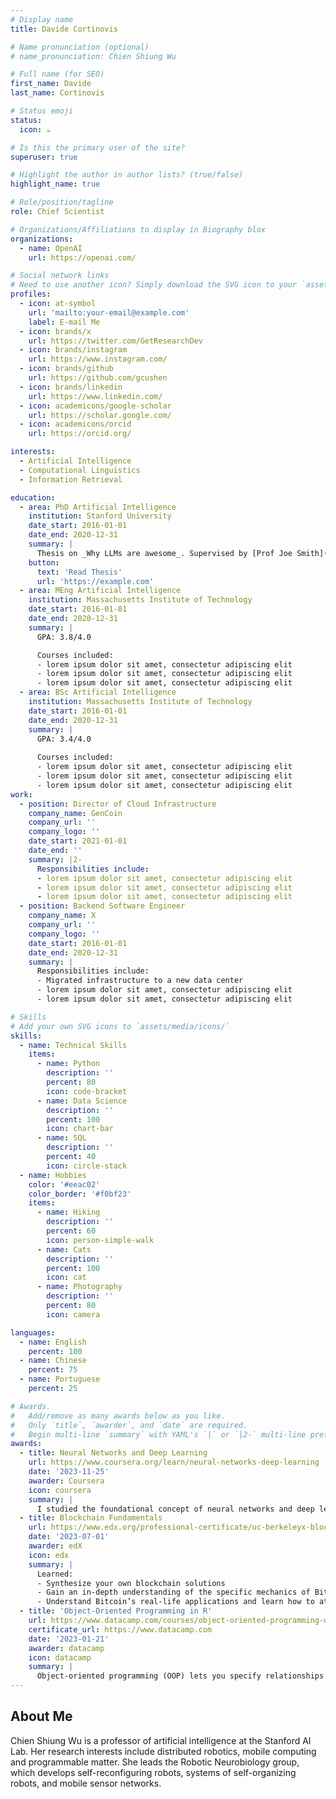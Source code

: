 ```yaml
---
# Display name
title: Davide Cortinovis

# Name pronunciation (optional)
# name_pronunciation: Chien Shiung Wu

# Full name (for SEO)
first_name: Davide
last_name: Cortinovis

# Status emoji
status:
  icon: ☕️

# Is this the primary user of the site?
superuser: true

# Highlight the author in author lists? (true/false)
highlight_name: true

# Role/position/tagline
role: Chief Scientist

# Organizations/Affiliations to display in Biography blox
organizations:
  - name: OpenAI
    url: https://openai.com/

# Social network links
# Need to use another icon? Simply download the SVG icon to your `assets/media/icons/` folder.
profiles:
  - icon: at-symbol
    url: 'mailto:your-email@example.com'
    label: E-mail Me
  - icon: brands/x
    url: https://twitter.com/GetResearchDev
  - icon: brands/instagram
    url: https://www.instagram.com/
  - icon: brands/github
    url: https://github.com/gcushen
  - icon: brands/linkedin
    url: https://www.linkedin.com/
  - icon: academicons/google-scholar
    url: https://scholar.google.com/
  - icon: academicons/orcid
    url: https://orcid.org/

interests:
  - Artificial Intelligence
  - Computational Linguistics
  - Information Retrieval

education:
  - area: PhD Artificial Intelligence
    institution: Stanford University
    date_start: 2016-01-01
    date_end: 2020-12-31
    summary: |
      Thesis on _Why LLMs are awesome_. Supervised by [Prof Joe Smith](https://example.com). Presented papers at 5 IEEE conferences with the contributions being published in 2 Springer journals.
    button:
      text: 'Read Thesis'
      url: 'https://example.com'
  - area: MEng Artificial Intelligence
    institution: Massachusetts Institute of Technology
    date_start: 2016-01-01
    date_end: 2020-12-31
    summary: |
      GPA: 3.8/4.0

      Courses included:
      - lorem ipsum dolor sit amet, consectetur adipiscing elit
      - lorem ipsum dolor sit amet, consectetur adipiscing elit
      - lorem ipsum dolor sit amet, consectetur adipiscing elit
  - area: BSc Artificial Intelligence
    institution: Massachusetts Institute of Technology
    date_start: 2016-01-01
    date_end: 2020-12-31
    summary: |
      GPA: 3.4/4.0
      
      Courses included:
      - lorem ipsum dolor sit amet, consectetur adipiscing elit
      - lorem ipsum dolor sit amet, consectetur adipiscing elit
      - lorem ipsum dolor sit amet, consectetur adipiscing elit
work:
  - position: Director of Cloud Infrastructure
    company_name: GenCoin
    company_url: ''
    company_logo: ''
    date_start: 2021-01-01
    date_end: ''
    summary: |2-
      Responsibilities include:
      - lorem ipsum dolor sit amet, consectetur adipiscing elit
      - lorem ipsum dolor sit amet, consectetur adipiscing elit
      - lorem ipsum dolor sit amet, consectetur adipiscing elit
  - position: Backend Software Engineer
    company_name: X
    company_url: ''
    company_logo: ''
    date_start: 2016-01-01
    date_end: 2020-12-31
    summary: |
      Responsibilities include:
      - Migrated infrastructure to a new data center
      - lorem ipsum dolor sit amet, consectetur adipiscing elit
      - lorem ipsum dolor sit amet, consectetur adipiscing elit

# Skills
# Add your own SVG icons to `assets/media/icons/`
skills:
  - name: Technical Skills
    items:
      - name: Python
        description: ''
        percent: 80
        icon: code-bracket
      - name: Data Science
        description: ''
        percent: 100
        icon: chart-bar
      - name: SQL
        description: ''
        percent: 40
        icon: circle-stack
  - name: Hobbies
    color: '#eeac02'
    color_border: '#f0bf23'
    items:
      - name: Hiking
        description: ''
        percent: 60
        icon: person-simple-walk
      - name: Cats
        description: ''
        percent: 100
        icon: cat
      - name: Photography
        description: ''
        percent: 80
        icon: camera

languages:
  - name: English
    percent: 100
  - name: Chinese
    percent: 75
  - name: Portuguese
    percent: 25

# Awards.
#   Add/remove as many awards below as you like.
#   Only `title`, `awarder`, and `date` are required.
#   Begin multi-line `summary` with YAML's `|` or `|2-` multi-line prefix and indent 2 spaces below.
awards:
  - title: Neural Networks and Deep Learning
    url: https://www.coursera.org/learn/neural-networks-deep-learning
    date: '2023-11-25'
    awarder: Coursera
    icon: coursera
    summary: |
      I studied the foundational concept of neural networks and deep learning. By the end, I was familiar with the significant technological trends driving the rise of deep learning; build, train, and apply fully connected deep neural networks; implement efficient (vectorized) neural networks; identify key parameters in a neural network’s architecture; and apply deep learning to your own applications.
  - title: Blockchain Fundamentals
    url: https://www.edx.org/professional-certificate/uc-berkeleyx-blockchain-fundamentals
    date: '2023-07-01'
    awarder: edX
    icon: edx
    summary: |
      Learned:
      - Synthesize your own blockchain solutions
      - Gain an in-depth understanding of the specific mechanics of Bitcoin
      - Understand Bitcoin’s real-life applications and learn how to attack and destroy Bitcoin, Ethereum, smart contracts and Dapps, and alternatives to Bitcoin’s Proof-of-Work consensus algorithm
  - title: 'Object-Oriented Programming in R'
    url: https://www.datacamp.com/courses/object-oriented-programming-with-s3-and-r6-in-r
    certificate_url: https://www.datacamp.com
    date: '2023-01-21'
    awarder: datacamp
    icon: datacamp
    summary: |
      Object-oriented programming (OOP) lets you specify relationships between functions and the objects that they can act on, helping you manage complexity in your code. This is an intermediate level course, providing an introduction to OOP, using the S3 and R6 systems. S3 is a great day-to-day R programming tool that simplifies some of the functions that you write. R6 is especially useful for industry-specific analyses, working with web APIs, and building GUIs.
---
```


## About Me

Chien Shiung Wu is a professor of artificial intelligence at the Stanford AI Lab. Her research interests include distributed robotics, mobile computing and programmable matter. She leads the Robotic Neurobiology group, which develops self-reconfiguring robots, systems of self-organizing robots, and mobile sensor networks.
